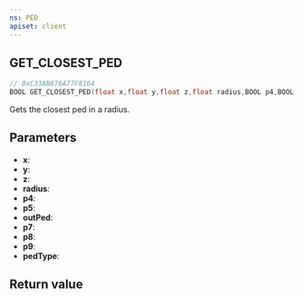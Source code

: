```yaml
---
ns: PED
apiset: client
---
```

## GET_CLOSEST_PED

```c
// 0xC33AB876A77F8164
BOOL GET_CLOSEST_PED(float x,float y,float z,float radius,BOOL p4,BOOL p5,Ped* outPed,BOOL p7,BOOL p8,BOOL p9,int pedType);
```

Gets the closest ped in a radius.

## Parameters
* **x**:
* **y**:
* **z**:
* **radius**:
* **p4**:
* **p5**:
* **outPed**:
* **p7**:
* **p8**:
* **p9**:
* **pedType**:

## Return value